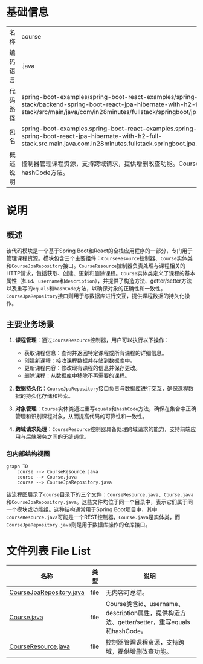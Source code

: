 # 基础信息

|      |      |
|------|------|
| 名称 | course |
| 编码语言 | .java |
| 代码路径 | spring-boot-examples/spring-boot-react-examples/spring-boot-react-jpa-hibernate-with-h2-full-stack/backend-spring-boot-react-jpa-hibernate-with-h2-full-stack/src/main/java/com/in28minutes/fullstack/springboot/jpa/hibernate/springbootjpahibernatewithh2fullstack/course |
| 包名 | spring-boot-examples.spring-boot-react-examples.spring-boot-react-jpa-hibernate-with-h2-full-stack.backend-spring-boot-react-jpa-hibernate-with-h2-full-stack.src.main.java.com.in28minutes.fullstack.springboot.jpa.hibernate.springbootjpahibernatewithh2fullstack.course |
| 概述说明 | 控制器管理课程资源，支持跨域请求，提供增删改查功能。Course类含id、username、description属性，重写equals和hashCode方法。 |

# 说明

## 概述

该代码模块是一个基于Spring Boot和React的全栈应用程序的一部分，专门用于管理课程资源。模块包含三个主要组件：`CourseResource`控制器、`Course`实体类和`CourseJpaRepository`接口。`CourseResource`控制器负责处理与课程相关的HTTP请求，包括获取、创建、更新和删除课程。`Course`实体类定义了课程的基本属性（如`id`、`username`和`description`），并提供了构造方法、getter/setter方法以及重写的`equals`和`hashCode`方法，以确保对象的正确性和一致性。`CourseJpaRepository`接口则用于与数据库进行交互，提供课程数据的持久化操作。

## 主要业务场景

1. **课程管理**：通过`CourseResource`控制器，用户可以执行以下操作：
   - 获取课程信息：查询并返回特定课程或所有课程的详细信息。
   - 创建新课程：接收课程数据并存储到数据库中。
   - 更新课程内容：修改现有课程的信息并保存更改。
   - 删除课程：从数据库中移除不再需要的课程。

2. **数据持久化**：`CourseJpaRepository`接口负责与数据库进行交互，确保课程数据的持久化存储和检索。

3. **对象管理**：`Course`实体类通过重写`equals`和`hashCode`方法，确保在集合中正确管理和识别课程对象，从而提高代码的可靠性和一致性。

4. **跨域请求处理**：`CourseResource`控制器具备处理跨域请求的能力，支持前端应用与后端服务之间的无缝通信。


### 包内部结构视图

```mermaid
graph TD
    course --> CourseResource.java
    course --> Course.java
    course --> CourseJpaRepository.java
```

该流程图展示了`course`目录下的三个文件：`CourseResource.java`、`Course.java`和`CourseJpaRepository.java`。这些文件均位于同一个目录中，表示它们属于同一个模块或功能组。这种结构通常用于Spring Boot项目中，其中`CourseResource.java`可能是一个REST控制器，`Course.java`是实体类，而`CourseJpaRepository.java`则是用于数据库操作的仓库接口。

# 文件列表 File List

| 名称   | 类型  | 说明 |
|-------|------|-------------|
| [CourseJpaRepository.java](CourseJpaRepository.md) | file | 无内容可总结。 |
| [Course.java](Course.md) | file | Course类含id、username、description属性，提供构造方法、getter/setter，重写equals和hashCode。 |
| [CourseResource.java](CourseResource.md) | file | 控制器管理课程资源，支持跨域，提供增删改查功能。 |


